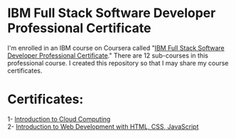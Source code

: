 # IBM Full Stack Software Developer Professional Certificate
I'm enrolled in an IBM course on Coursera called "[IBM Full Stack Software Developer Professional Certificate](https://www.coursera.org/professional-certificates/ibm-full-stack-cloud-developer)." There are 12 sub-courses in this professional course. I created this repository so that I may share my course certificates.

# Certificates:

1- [Introduction to Cloud Computing](https://www.coursera.org/account/accomplishments/verify/DN6HQN97NPFP?utm_source=mobile&utm_medium=certificate&utm_content=cert_image&utm_campaign=sharing_cta&utm_product=course)\
2- [Introduction to Web Development with HTML, CSS, JavaScript](https://www.coursera.org/account/accomplishments/verify/2HV9TWMEA428)
